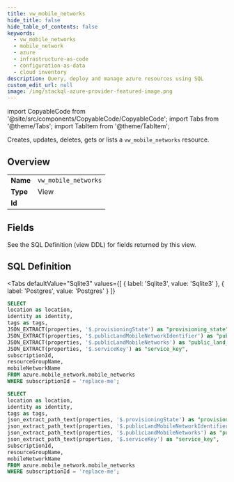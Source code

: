 ```yaml
--- 
title: vw_mobile_networks
hide_title: false
hide_table_of_contents: false
keywords:
  - vw_mobile_networks
  - mobile_network
  - azure
  - infrastructure-as-code
  - configuration-as-data
  - cloud inventory
description: Query, deploy and manage azure resources using SQL
custom_edit_url: null
image: /img/stackql-azure-provider-featured-image.png
---
```


import CopyableCode from '@site/src/components/CopyableCode/CopyableCode';
import Tabs from '@theme/Tabs';
import TabItem from '@theme/TabItem';

Creates, updates, deletes, gets or lists a <code>vw_mobile_networks</code> resource.

## Overview
<table><tbody>
<tr><td><b>Name</b></td><td><code>vw_mobile_networks</code></td></tr>
<tr><td><b>Type</b></td><td>View</td></tr>
<tr><td><b>Id</b></td><td><CopyableCode code="azure.mobile_network.vw_mobile_networks" /></td></tr>
</tbody></table>

## Fields

See the SQL Definition (view DDL) for fields returned by this view.

## SQL Definition

<Tabs
defaultValue="Sqlite3"
values={[
{ label: 'Sqlite3', value: 'Sqlite3' },
{ label: 'Postgres', value: 'Postgres' }
]}
>
<TabItem value="Sqlite3">

```sql
SELECT
location as location,
identity as identity,
tags as tags,
JSON_EXTRACT(properties, '$.provisioningState') as "provisioning_state",
JSON_EXTRACT(properties, '$.publicLandMobileNetworkIdentifier') as "public_land_mobile_network_identifier",
JSON_EXTRACT(properties, '$.publicLandMobileNetworks') as "public_land_mobile_networks",
JSON_EXTRACT(properties, '$.serviceKey') as "service_key",
subscriptionId,
resourceGroupName,
mobileNetworkName
FROM azure.mobile_network.mobile_networks
WHERE subscriptionId = 'replace-me';
```

</TabItem>
<TabItem value="Postgres">

```sql
SELECT
location as location,
identity as identity,
tags as tags,
json_extract_path_text(properties, '$.provisioningState') as "provisioning_state",
json_extract_path_text(properties, '$.publicLandMobileNetworkIdentifier') as "public_land_mobile_network_identifier",
json_extract_path_text(properties, '$.publicLandMobileNetworks') as "public_land_mobile_networks",
json_extract_path_text(properties, '$.serviceKey') as "service_key",
subscriptionId,
resourceGroupName,
mobileNetworkName
FROM azure.mobile_network.mobile_networks
WHERE subscriptionId = 'replace-me';
```

</TabItem>
</Tabs>
